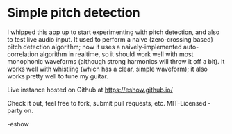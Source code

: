 # Simple pitch detection

I whipped this app up to start experimenting with pitch detection, and also to test live audio input.  It used to perform a naive (zero-crossing based) pitch detection algorithm; now it uses a naively-implemented auto-correlation algorithm in realtime, so it should work well with most monophonic waveforms (although strong harmonics will throw it off a bit).  It works well with whistling (which has a clear, simple waveform); it also works pretty well to tune my guitar.

Live instance hosted on Github at https://eshow.github.io/

Check it out, feel free to fork, submit pull requests, etc.  MIT-Licensed - party on.

-eshow
